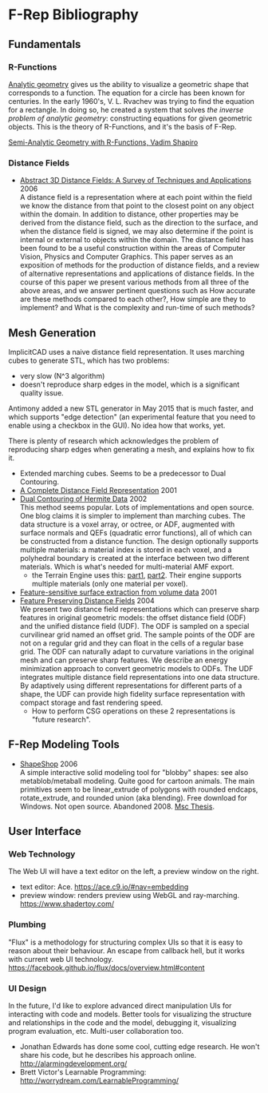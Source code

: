 # F-Rep Bibliography

## Fundamentals
### R-Functions
[Analytic geometry](https://en.wikipedia.org/wiki/Analytic_geometry)
gives us the ability to visualize a geometric shape that corresponds to a function.
The equation for a circle has been known for centuries.
In the early 1960's, V. L. Rvachev was trying to find the equation for a rectangle.
In doing so, he created a system that solves *the inverse problem of
analytic geometry*: constructing equations for given geometric objects.
This is the theory of R-Functions, and it's the basis of F-Rep.

[Semi-Analytic Geometry with R-Functions,
Vadim Shapiro](ftp://ftp.cs.wisc.edu/pub/users/prem/rfuns.pdf)

### Distance Fields
* [Abstract 3D Distance Fields: A Survey of Techniques and Applications](http://www.ann.jussieu.fr/~frey/papers/divers/Jones%20M.W.,%203d%20distance%20fields,%20a%20survey.pdf) 2006 <br>
  A distance field is a representation where at each point within the field we know the distance from that point to the closest point on any object within the domain. In addition to distance, other properties may be derived from the distance field, such as the direction to the surface, and when the distance field is signed, we may also determine if the point is internal or external to objects within the domain. The distance field has been found to be a useful construction within the areas of Computer Vision, Physics and Computer Graphics. This paper serves as an exposition of methods for the production of distance fields, and a review of alternative representations and applications of distance fields. In the course of this paper we present various methods from all three of the above areas, and we answer pertinent questions such as How accurate are these methods compared to each other?, How simple are they to implement? and What is the complexity and run-time of such methods?

## Mesh Generation
ImplicitCAD uses a naive distance field representation.
It uses marching cubes to generate STL, which has two problems:
* very slow (N^3 algorithm)
* doesn't reproduce sharp edges in the model,
  which is a significant quality issue.

Antimony added a new STL generator in May 2015
that is much faster, and which supports "edge detection" (an experimental feature
that you need to enable using a checkbox in the GUI).
No idea how that works, yet.

There is plenty of research which acknowledges the problem
of reproducing sharp edges when generating a mesh,
and explains how to fix it.

* Extended marching cubes. Seems to be a predecessor to Dual Contouring.
* [A Complete Distance Field Representation]() 2001 <br>
* [Dual Contouring of Hermite Data](http://www.frankpetterson.com/publications/dualcontour/dualcontour.pdf) 2002 <br>
  This method seems popular. Lots of implementations and open source. One blog claims it is simpler to implement
  than marching cubes. The data structure is a voxel array, or octree, or ADF, augmented with surface normals
  and QEFs (quadratic error functions), all of which can be constructed from a distance function.
  The design optionally supports multiple materials: a material index is stored in each voxel,
  and a polyhedral boundary is created at the interface between two different materials. Which is what's
  needed for multi-material AMF export.
  * the Terrain Engine uses this: [part1](https://upvoid.com/devblog/2013/05/terrain-engine-part-1-dual-contouring/),
    [part2](https://upvoid.com/devblog/2013/07/terrain-engine-part-2-volume-generation-and-the-csg-tree/).
    Their engine supports multiple materials (only one material per voxel).
* [Feature-sensitive surface extraction from volume data]() 2001 <br>
* [Feature Preserving Distance Fields](http://www3.cs.stonybrook.edu/~mueller/papers/qu_volvis04.pdf) 2004 <br>
  We present two distance field representations which can preserve
  sharp features in original geometric models: the offset distance
  field (ODF) and the unified distance field (UDF). The ODF is sampled
  on a special curvilinear grid named an offset grid. The sample
  points of the ODF are not on a regular grid and they can float in the
  cells of a regular base grid. The ODF can naturally adapt to curvature
  variations in the original mesh and can preserve sharp features.
  We describe an energy minimization approach to convert geometric
  models to ODFs. The UDF integrates multiple distance field representations
  into one data structure. By adaptively using different
  representations for different parts of a shape, the UDF can provide
  high fidelity surface representation with compact storage and fast
  rendering speed.
  * How to perform CSG operations on these 2 representations is "future research".

## F-Rep Modeling Tools
* [ShapeShop](http://www.shapeshop3d.com/) 2006 </br>
  A simple interactive solid modeling tool for "blobby" shapes:
  see also metablob/metaball modeling. Quite good for cartoon animals.
  The main primitives seem to be linear_extrude of polygons with rounded endcaps,
  rotate_extrude, and rounded union (aka blending).
  Free download for Windows. Not open source. Abandoned 2008.
  [Msc Thesis](http://www.shapeshop3d.com/downloads/ShapeShopMScThesis.pdf).

## User Interface
### Web Technology
The Web UI will have a text editor on the left, a preview window on the right.
* text editor: Ace. https://ace.c9.io/#nav=embedding
* preview window: renders preview using WebGL and ray-marching. https://www.shadertoy.com/

### Plumbing
"Flux" is a methodology for structuring complex UIs so that it is easy to reason
about their behaviour. An escape from callback hell, but it works with current web UI
technology. https://facebook.github.io/flux/docs/overview.html#content

### UI Design
In the future, I'd like to explore advanced direct manipulation UIs for
interacting with code and models. Better tools for visualizing the structure and relationships
in the code and the model,
debugging it, visualizing program evaluation, etc. Multi-user collaboration too.
* Jonathan Edwards has done some cool, cutting edge research.
  He won't share his code, but he describes his approach online.
  http://alarmingdevelopment.org/
* Brett Victor's Learnable Programming: http://worrydream.com/LearnableProgramming/

